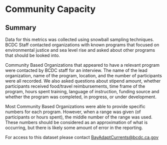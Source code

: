 # Community Capacity 
## Summary
Data for this metrics was collected using snowball sampling techniques. BCDC Staff contacted organizations with known programs that focused on environmental justice and sea level rise and asked about other programs that should be looked into. 

Community Based Organizations that appeared to have a relevant program were contacted by BCDC staff for an interview.  The name of the lead organization, name of the program, location, and the number of participants were all recorded. We also asked questions about stipend amount, whether participants received food/travel reimbursements, time frame of the program, hours spent training, language of instruction, funding source and whether the program was completed, in progress, or under development. 

Most Community Based Organizations were able to provide specific numbers for each program. However, when a range was given (of participants or hours spent), the middle number of the range was used. These numbers should be considered as an approximation of what is occurring, but there is likely some amount of error in the reporting.

For access to this dataset please contact [BayAdaptCurrents@bcdc.ca.gov](BayAdaptCurrents@bcdc.ca.gov)
